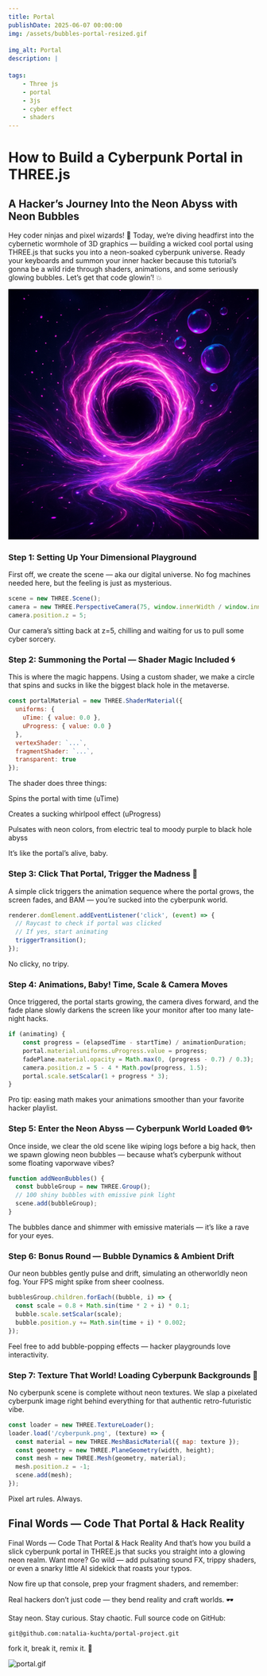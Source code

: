 ```yaml
---
title: Portal
publishDate: 2025-06-07 00:00:00
img: /assets/bubbles-portal-resized.gif

img_alt: Portal
description: |

tags:
    - Three js
    - portal
    - 3js
    - cyber effect
    - shaders
---
```


# How to Build a Cyberpunk Portal in THREE.js

## A Hacker’s Journey Into the Neon Abyss with Neon Bubbles

Hey coder ninjas and pixel wizards! 👾 Today, we’re diving headfirst into the cybernetic wormhole of 3D graphics — building a wicked cool portal using THREE.js that sucks you into a neon-soaked cyberpunk universe. Ready your keyboards and summon your inner hacker because this tutorial’s gonna be a wild ride through shaders, animations, and some seriously glowing bubbles. Let’s get that code glowin’! 💥

![portal-neon.png](../../assets/portal-neon.png)

### Step 1: Setting Up Your Dimensional Playground
First off, we create the scene — aka our digital universe. No fog machines needed here, but the feeling is just as mysterious.

```javascript
scene = new THREE.Scene();
camera = new THREE.PerspectiveCamera(75, window.innerWidth / window.innerHeight, 0.1, 100);
camera.position.z = 5;
```

Our camera’s sitting back at z=5, chilling and waiting for us to pull some cyber sorcery.


### Step 2: Summoning the Portal — Shader Magic Included 🌀

This is where the magic happens. Using a custom shader, we make a circle that spins and sucks in like the biggest black hole in the metaverse.

```javascript
const portalMaterial = new THREE.ShaderMaterial({
  uniforms: {
    uTime: { value: 0.0 },
    uProgress: { value: 0.0 }
  },
  vertexShader: `...`,
  fragmentShader: `...`,
  transparent: true
});
```
The shader does three things:

Spins the portal with time (uTime)

Creates a sucking whirlpool effect (uProgress)

Pulsates with neon colors, from electric teal to moody purple to black hole abyss

It’s like the portal’s alive, baby.

### Step 3: Click That Portal, Trigger the Madness 🚀

A simple click triggers the animation sequence where the portal grows, the screen fades, and BAM — you’re sucked into the cyberpunk world.

```javascript
renderer.domElement.addEventListener('click', (event) => {
  // Raycast to check if portal was clicked
  // If yes, start animating
  triggerTransition();
});
```

No clicky, no tripy.

### Step 4: Animations, Baby! Time, Scale & Camera Moves

Once triggered, the portal starts growing, the camera dives forward, and the fade plane slowly darkens the screen like your monitor after too many late-night hacks.

```javascript
if (animating) {
    const progress = (elapsedTime - startTime) / animationDuration;
    portal.material.uniforms.uProgress.value = progress;
    fadePlane.material.opacity = Math.max(0, (progress - 0.7) / 0.3);
    camera.position.z = 5 - 4 * Math.pow(progress, 1.5);
    portal.scale.setScalar(1 + progress * 3);
}
```
Pro tip: easing math makes your animations smoother than your favorite hacker playlist.

### Step 5: Enter the Neon Abyss — Cyberpunk World Loaded 🌐✨

Once inside, we clear the old scene like wiping logs before a big hack, then we spawn glowing neon bubbles — because what’s cyberpunk without some floating vaporwave vibes?

```javascript
function addNeonBubbles() {
  const bubbleGroup = new THREE.Group();
  // 100 shiny bubbles with emissive pink light
  scene.add(bubbleGroup);
}
```
The bubbles dance and shimmer with emissive materials — it’s like a rave for your eyes.

### Step 6: Bonus Round — Bubble Dynamics & Ambient Drift

Our neon bubbles gently pulse and drift, simulating an otherworldly neon fog. Your FPS might spike from sheer coolness.

```javascript
bubblesGroup.children.forEach((bubble, i) => {
  const scale = 0.8 + Math.sin(time * 2 + i) * 0.1;
  bubble.scale.setScalar(scale);
  bubble.position.y += Math.sin(time + i) * 0.002;
});
```

Feel free to add bubble-popping effects — hacker playgrounds love interactivity.


### Step 7: Texture That World! Loading Cyberpunk Backgrounds 🫧

No cyberpunk scene is complete without neon textures. We slap a pixelated cyberpunk image right behind everything for that authentic retro-futuristic vibe.

```javascript
const loader = new THREE.TextureLoader();
loader.load('/cyberpunk.png', (texture) => {
  const material = new THREE.MeshBasicMaterial({ map: texture });
  const geometry = new THREE.PlaneGeometry(width, height);
  const mesh = new THREE.Mesh(geometry, material);
  mesh.position.z = -1;
  scene.add(mesh);
});
```
Pixel art rules. Always.


## Final Words — Code That Portal & Hack Reality

Final Words — Code That Portal & Hack Reality
And that’s how you build a slick cyberpunk portal in THREE.js that sucks you straight into a glowing neon realm. Want more? Go wild — add pulsating sound FX, trippy shaders, or even a snarky little AI sidekick that roasts your typos.

Now fire up that console, prep your fragment shaders, and remember:

Real hackers don’t just code — they bend reality and craft worlds. 🕶️

Stay neon. Stay curious. Stay chaotic.
 Full source code on GitHub:

```
git@github.com:natalia-kuchta/portal-project.git
``` 

fork it, break it, remix it. 🫧


![portal.gif](/assets/portal.gif)